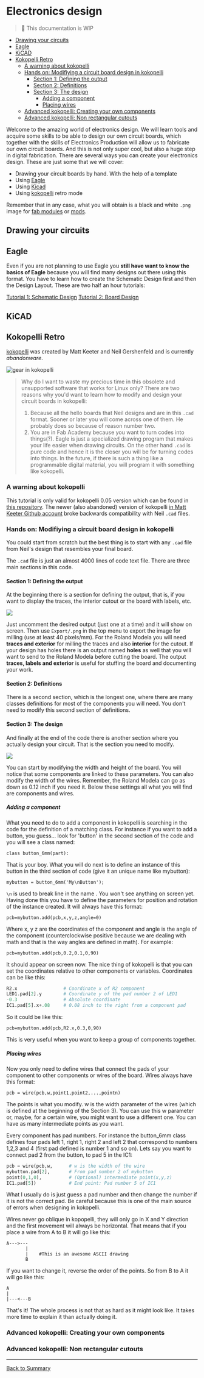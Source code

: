 # Electronics design

> :construction: This documentation is WIP

* [Drawing your circuits](#drawing-your-circuits)
* [Eagle](#eagle)
* [KiCAD](#kicad)
* [Kokopelli Retro](#kokopelli-retro)
  * [A warning about kokopelli](#a-warning-about-kokopelli)
  * [Hands on: Modifiying a circuit board design in kokopelli](#hands-on-modifiying-a-circuit-board-design-in-kokopelli)
    * [Section 1: Defining the output](#section-1-defining-the-output)
    * [Section 2: Definitions](#section-2-definitions)
    * [Section 3: The design](#section-3-the-design)
      * [Adding a component](#adding-a-component)
      * [Placing wires](#placing-wires)
  * [Advanced kokopelli: Creating your own components](#advanced-kokopelli-creating-your-own-components)
  * [Advanced kokopelli: Non rectangular cutouts](#advanced-kokopelli-non-rectangular-cutouts)

Welcome to the amazing world of electronics design. We will learn tools and acquire some skills to be able to design our own circuit boards, which together with the skills of Electronics Production will allow us to fabricate our own circuit boards. And this is not only super cool, but also a huge step in digital fabrication. There are several ways you can create your electronics design. These are just some that we will cover:

* Drawing your circuit boards by hand. With the help of a template
* Using [Eagle](https://www.autodesk.com/products/eagle/overview)
* Using [Kicad](http://kicad-pcb.org/)
* Using [kokopelli](https://github.com/TheBeachLab/kokoretro) retro mode

Remember that in any case, what you will obtain is a black and white `.png` image for [fab modules](http://fabmodules.org) or [mods](http://mods.cba.mit.edu).

## Drawing your circuits

## Eagle

Even if you are not planning to use Eagle you **still ~~have~~ want to know the basics of Eagle** because you will find many designs out there using this format. You have to learn how to create the Schematic Design first and then the Design Layout. These are two half an hour tutorials:

[Tutorial 1: Schematic Design](https://www.youtube.com/watch?v=1AXwjZoyNno)
[Tutorial 2: Board Design](https://www.youtube.com/watch?v=CCTs0mNXY24)

## KiCAD

## Kokopelli Retro

[kokopelli](https://www.mattkeeter.com/projects/kokopelli/) was created by Matt Keeter and Neil Gershenfeld and is currently *abandonware*.

![gear in kokopelli](img/elecdesign/kokogear.png)

> Why do I want to waste my precious time in this obsolete and unsupported software that works for Linux only?  There are two reasons why you'd want to learn how to modify and design your circuit boards in kokopelli:
> 1. Because all the hello boards that Neil designs and are in this `.cad` format. Sooner or later you will come across one of them. He probably does so because of reason number two.
> 2. You are in Fab Academy because you want to turn codes into things(?). Eagle is just a specialized drawing program that makes your life easier when drawing circuits. On the other hand `.cad` is pure code and hence it is the closer you will be for turning codes into things. In the future, if there is such a thing like a programmable digital material, you will program it with something like kokopelli.

### A warning about kokopelli

This tutorial is only valid for kokopelli 0.05 version which can be found in [this repository](https://github.com/TheBeachLab/kokoretro). The newer (also abandoned) version of kokopelli [in Matt Keeter Github account](https://github.com/mkeeter/kokopelli) broke backwards compatibility with Neil `.cad` files.

### Hands on: Modifiying a circuit board design in kokopelli

You could start from scratch but the best thing is to start with any `.cad` file from Neil's design that resembles your final board.

The `.cad` file is just an almost 4000 lines of code text file. There are three main sections in this code.

#### Section 1: Defining the output

At the beginning there is a section for defining the output, that is, if you want to display the traces, the interior cutout or the board with labels, etc.

![](img/elecdesign/101_sec1.png)

Just uncomment the desired output (just one at a time) and it will show on screen. Then use `Export/.png` in the top menu to export the image for milling (use at least 40 pixels/mm). For the Roland Modela you will need **traces and exterior** for milling the traces and also **interior** for the cutout. If your design has holes there is an output named **holes** as well that you will want to send to the Roland Modela before cutting the board. The output **traces, labels and exterior** is useful for stuffing the board and documenting your work.

#### Section 2: Definitions

There is a second section, which is the longest one, where there are many classes definitions for most of the components you will need. You don't need to modify this second section of definitions.

#### Section 3: The design

And finally at the end of the code there is another section where you actually design your circuit. That is the section you need to modify.

![](img/elecdesign/101_sec3.png)

You can start by modifying the width and height of the board. You will notice that some components are linked to these parameters. You can also modify the width of the wires. Remember, the Roland Modela can go as down as 0.12 inch if you need it. Below these settings all what you will find are components and wires.

##### Adding a component

What you need to do to add a component in kokopelli is searching in the code for the definition of a matching class. For instance if you want to add a button, you guess... look for 'button' in the second section of the code and you will see a class named:

`class button_6mm(part):`

That is your boy. What you will do next is to define an instance of this button in the third section of code (give it an unique name like mybutton):

`mybutton = button_6mm('My\nButton');`

`\n` is used to break line in the name . You won't see anything on screen yet. Having done this you have to define the parameters for position and rotation of the instance created. It will always have this format:

`pcb=mybutton.add(pcb,x,y,z,angle=0)`

Where x, y z are the coordinates of the component and angle is the angle of the component (counterclockwise positive because we are dealing with math and that is the way angles are defined in math). For example:

`pcb=mybutton.add(pcb,0.2,0.1,0,90)`

It should appear on screen now. The nice thing of kokopelli is that you can set the coordinates relative to other components or variables. Coordinates can be like this:
```python
R2.x                 # Coordinate x of R2 component
LED1.pad[2].y        # Coordinate y of the pad number 2 of LED1
-0.3                 # Absolute coordinate
IC1.pad[5].x+.08     # 0.08 inch to the right from a component pad
```
So it could be like this:

`pcb=mybutton.add(pcb,R2.x,0.3,0,90)`

This is very useful when you want to keep a group of components together.

##### Placing wires

Now you only need to define wires that connect the pads of your component to other components or wires of the board. Wires always have this format:

`pcb = wire(pcb,w,point1,point2,...,pointn)`

The points is what you modify. w is the width parameter of the wires (which is defined at the beginning of the Section 3). You can use this w parameter or, maybe, for a certain wire, you might want to use a different one. You can have as many intermediate points as you want.

Every component has pad numbers. For instance the button_6mm class defines four pads left 1, right 1, right 2 and left 2 that correspond to numbers 1,2,3 and 4 (first pad defined is number 1 and so on). Lets say you want to connect pad 2 from the button, to pad 5 in the IC1:
```python
pcb = wire(pcb,w,      # w is the width of the wire
mybutton.pad[2],       # From pad number 2 of mybutton
point(0,1,0),          # (Optional) intermediate point(x,y,z)
IC1.pad[5])            # End point: Pad number 5 of IC1
```
What I usually do is just guess a pad number and then change the number if it is not the correct pad. Be careful because this is one of the main source of errors when designing in kokopelli.

Wires never go oblique in kopopelli, they will only go in X and Y direction and the first movement will always be horizontal. That means that if you place a wire from A to B it will go like this:
```
A--->---
       |
       |    #This is an awesome ASCII drawing
       B
```
If you want to change it, reverse the order of the points. So from B to A it will go like this:
```
A
|
|---<---B
```
That's it! The whole process is not that as hard as it might look like. It takes more time to explain it than actually doing it.

### Advanced kokopelli: Creating your own components

### Advanced kokopelli: Non rectangular cutouts

---
[Back to Summary](../summary.md)
